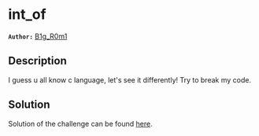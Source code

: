 # int_of

**`Author:`** [B1g_R0m1](https://github.com/AbdouRoumi)

## Description
I guess u all know c language, let's see it differently! Try to break my code. 
## Solution

Solution of the challenge can be found [here](solution/).
